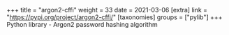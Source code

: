 +++
title = "argon2-cffi"
weight = 33
date = 2021-03-06
[extra]
link = "https://pypi.org/project/argon2-cffi/"
[taxonomies]
groups = ["pylib"]
+++
Python library - Argon2 password hashing algorithm

